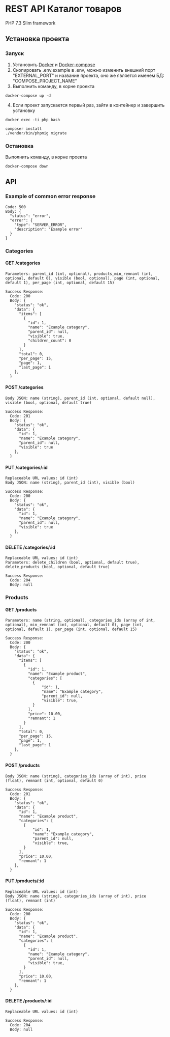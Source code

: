 # REST API Каталог товаров
PHP 7.3 Slim framework

## Установка проекта

### Запуск
1. Установить [Docker](https://docs.docker.com/get-docker/) и [Docker-compose](https://docs.docker.com/compose/install/)
2. Скопировать .env.example в .env, можно изменить внешний порт "EXTERNAL_PORT" и название проекта, оно же является именем БД: "COMPOSE_PROJECT_NAME"
3. Выполнить команду, в корне проекта
```
docker-compose up -d
```
4. Если проект запускается первый раз, зайти в контейнер и завершить установку
```
docker exec -ti php bash
```
```
composer install
./vendor/bin/phpmig migrate
```

### Остановка
Выполнить команду, в корне проекта
```
docker-compose down
```

## API

### Example of common error response
```
Code: 500
Body: {
  "status": "error",
  "error": {
    "type": "SERVER_ERROR",
    "description": "Example error"
  }
}
```

### Categories

#### GET /categories
```
Parameters: parent_id (int, optional), products_min_remnant (int, optional, default 0), visible (bool, optional), page (int, optional, default 1), per_page (int, optional, default 15)

Success Response:
  Code: 200
  Body: {
    "status": "ok",
    "data": {
      "items": [
        {
          "id": 1,
          "name": "Example category",
          "parent_id": null,
          "visible": true,
          "children_count": 0
        }
      ],
      "total": 0,
      "per_page": 15,
      "page": 1,
      "last_page": 1
    },
  }
```

#### POST /categories
```
Body JSON: name (string), parent_id (int, optional, default null), visible (bool, optional, default true)

Success Response:
  Code: 201
  Body: {
    "status": "ok",
    "data": {
      "id": 1,
      "name": "Example category",
      "parent_id": null,
      "visible": true
    },
  }
```

#### PUT /categories/:id
```
Replaceable URL values: id (int)
Body JSON: name (string), parent_id (int), visible (bool)

Success Response:
  Code: 200
  Body: {
    "status": "ok",
    "data": {
      "id": 1,
      "name": "Example category",
      "parent_id": null,
      "visible": true
    },
  }
```

#### DELETE /categories/:id
```
Replaceable URL values: id (int)
Parameters: delete_children (bool, optional, default true), delete_products (bool, optional, default true)

Success Response:
  Code: 204
  Body: null
```

### Products

#### GET /products
```
Parameters: name (string, optional), categories_ids (array of int, optional), min_remnant (int, optional, default 0), page (int, optional, default 1), per_page (int, optional, default 15)

Success Response:
  Code: 200
  Body: {
    "status": "ok",
    "data": {
      "items": [
        {
          "id": 1,
          "name": "Example product",
          "categories": [
            {
                "id": 1,
                "name": "Example category",
                "parent_id": null,
                "visible": true,
            }
          ],
          "price": 10.00,
          "remnant": 1
        }
      ],
      "total": 0,
      "per_page": 15,
      "page": 1,
      "last_page": 1
    },
  }
```

#### POST /products
```
Body JSON: name (string), categories_ids (array of int), price (float), remnant (int, optional, default 0)

Success Response:
  Code: 201
  Body: {
    "status": "ok",
    "data": {
      "id": 1,
      "name": "Example product",
      "categories": [
        {
            "id": 1,
            "name": "Example category",
            "parent_id": null,
            "visible": true,
        }
      ],
      "price": 10.00,
      "remnant": 1
    },
  }
```

#### PUT /products/:id
```
Replaceable URL values: id (int)
Body JSON: name (string), categories_ids (array of int), price (float), remnant (int)

Success Response:
  Code: 200
  Body: {
    "status": "ok",
    "data": {
      "id": 1,
      "name": "Example product",
      "categories": [
        {
          "id": 1,
          "name": "Example category",
          "parent_id": null,
          "visible": true,
        }
      ],
      "price": 10.00,
      "remnant": 1
    },
  }
```

#### DELETE /products/:id
```
Replaceable URL values: id (int)

Success Response:
  Code: 204
  Body: null
```
